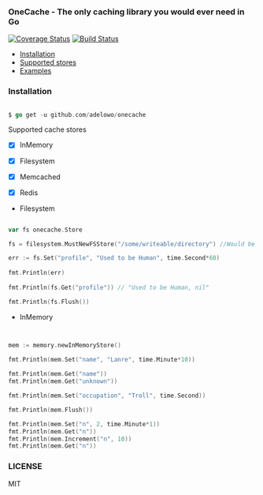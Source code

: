 ### OneCache - The only caching library you would ever need in Go

[![Coverage Status](https://coveralls.io/repos/github/adelowo/onecache/badge.svg)](https://coveralls.io/github/adelowo/onecache)
[![Build Status](https://img.shields.io/travis/adelowo/onecache/master.svg?style=flat-square)](https://travis-ci.org/adelowo/onecache.svg?branch=master)

- [Installation](#install)
- [Supported stores](#stores)
- [Examples](#eg)

<div id="install"></div>

### Installation

```go

$ go get -u github.com/adelowo/onecache

```

<div id="stores"></div>

Supported cache stores

- [x] InMemory
- [x] Filesystem
- [x] Memcached
- [x] Redis


<div id="eg"></div>

- Filesystem

```go

var fs onecache.Store

fs = filesystem.MustNewFSStore("/some/writeable/directory") //Would be created if it does not exists

err := fs.Set("profile", "Used to be Human", time.Second*60)
	 
fmt.Println(err)
	 
fmt.Println(fs.Get("profile")) // "Used to be Human, nil"

fmt.Println(fs.Flush())

```

- InMemory

```go


mem := memory.newInMemoryStore()
	
fmt.Println(mem.Set("name", "Lanre", time.Minute*10))

fmt.Println(mem.Get("name"))
fmt.Println(mem.Get("unknown"))

fmt.Println(mem.Set("occupation", "Troll", time.Second))

fmt.Println(mem.Flush())

fmt.Println(mem.Set("n", 2, time.Minute*1))
fmt.Println(mem.Get("n"))
fmt.Println(mem.Increment("n", 10))
fmt.Println(mem.Get("n"))

```

### LICENSE
MIT
